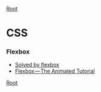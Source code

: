[Root](/README.md)

# CSS

### Flexbox

- [Solved by flexbox](https://philipwalton.github.io/solved-by-flexbox/)
- [Flexbox — The Animated Tutorial](https://medium.com/@js_tut/flexbox-the-animated-tutorial-8075cbe4c1b2)

[Root](/README.md)
